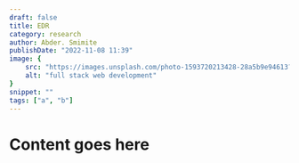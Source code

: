 ```yaml
---
draft: false
title: EDR
category: research
author: Abder. Smimite
publishDate: "2022-11-08 11:39"
image: {
    src: "https://images.unsplash.com/photo-1593720213428-28a5b9e94613?&fit=crop&w=430&h=240",
    alt: "full stack web development"
}
snippet: ""
tags: ["a", "b"]
---
```


# Content goes here